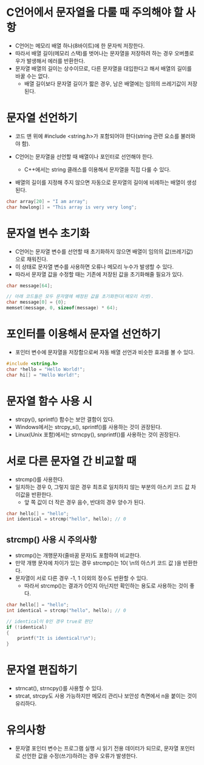 # C언어에서 문자열을 다룰 때 주의해야 할 사항

- C언어는 메모리 배열 하나(8바이트)에 한 문자씩 저장한다.
- 따라서 배열 길이(메모리 스택)를 벗어나는 문자열을 저장하려 하는 경우 오버플로우가 발생해서 에러를 반환한다.
- 문자열 배열의 길이는 상수이므로, 다른 문자열을 대입한다고 해서 배열의 길이를 바꿀 수는 없다.
    - 배열 길이보다 문자열 길이가 짧은 경우, 남은 배열에는 임의의 쓰레기값이 저장된다.

# 문자열 선언하기

- 코드 맨 위에 #include <string.h>가 포함되어야 한다(string 관련 요소를 불러와야 함).
- C언어는 문자열을 선언할 때 배열이나 포인터로 선언해야 한다.
    - C++에서는 string 클래스를 이용해서 문자열을 직접 다룰 수 있다.

- 배열의 길이를 지정해 주지 않으면 자동으로 문자열의 길이에 비례하는 배열이 생성된다.

```c
char array[20] = "I am array";
char howlong[] = "This array is very very long";
```

# 문자열 변수 초기화

- C언어는 문자열 변수를 선언할 때 초기화하지 않으면 배열이 임의의 값(쓰레기값)으로 채워진다.
- 이 상태로 문자열 변수를 사용하면 오류나 메모리 누수가 발생할 수 있다.
- 따라서 문자열 값을 수정할 때는 기존에 저장된 값을 초기화해줄 필요가 있다.

```c
char message[64];

// 아래 코드들은 모두 문자열에 배정된 값을 초기화한다(메모리 리셋). 
char message[0] = {0};
memset(message, 0, sizeof(message) * 64);
```

# 포인터를 이용해서 문자열 선언하기

- 포인터 변수에 문자열을 저장함으로써 자동 배열 선언과 비슷한 효과를 볼 수 있다.

```c
#include <string.h>
char *hello = "Hello World!";
char hi[] = "Hello World!";
```

# 문자열 함수 사용 시

- strcpy(), sprintf() 함수는 보안 결함이 있다.
- Windows에서는 strcpy_s(), sprintf()를 사용하는 것이 권장된다.
- Linux(Unix 포함)에서는 strncpy(), snprintf()를 사용하는 것이 권장된다.

# 서로 다른 문자열 간 비교할 때

- strcmp()를 사용한다.
- 일치하는 경우 0, 그렇지 않은 경우 최초로 일치하지 않는 부분의 아스키 코드 값 차이값을 반환한다.
    - 앞 쪽 값이 더 작은 경우 음수, 반대의 경우 양수가 된다.

```c
char hello[] = "hello";
int identical = strcmp("hello", hello); // 0
```

## strcmp() 사용 시 주의사항

- strcmp()는 개행문자(줄바꿈 문자)도 포함하여 비교한다.
- 만약 개행 문자에 차이가 있는 경우 strcmp()는 10( \n의 아스키 코드 값 )을 반환한다.
- 문자열이 서로 다른 경우 -1, 1 이외의 정수도 반환할 수 있다.
    - 따라서 strcmp()는 결과가 0인지 아닌지만 확인하는 용도로 사용하는 것이 좋다.

```c
char hello[] = "hello";
int identical = strcmp("hello", hello); // 0

// identical이 0인 경우 true로 판단
if (!identical)
{
    printf("It is identical!\n");
}
```

# 문자열 편집하기

- strncat(), strncpy()를 사용할 수 있다.
- strcat, strcpy도 사용 가능하지만 메모리 관리나 보안성 측면에서 n을 붙이는 것이 유리하다.

# 유의사항

- 문자열 포인터 변수는 프로그램 실행 시 읽기 전용 데이터가 되므로, 문자열 포인터로 선언한 값을 수정(쓰기)하려는 경우 오류가 발생한다.